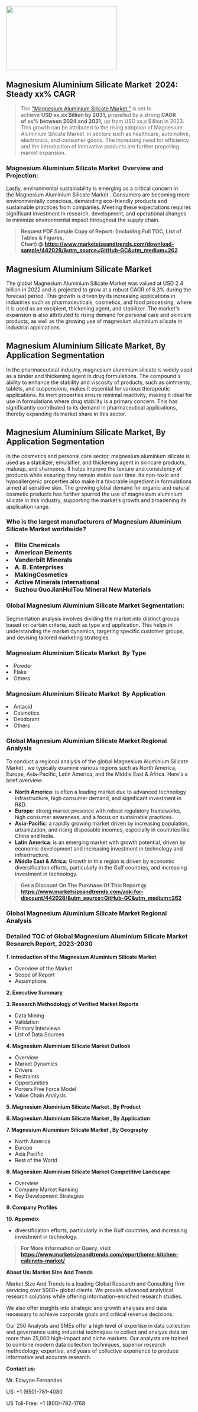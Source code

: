 <p><img class="alignnone size-medium wp-image-20088" src="https://ffe5etoiles.com/wp-content/uploads/2024/12/MST1-300x171.png" alt="" width="300" height="171" /></p><h2 id="ember46" class="ember-view reader-text-block__heading-2">Magnesium Aluminium Silicate Market &nbsp;2024: Steady&nbsp;xx% CAGR</h2><blockquote id="ember47" class="ember-view reader-text-block__blockquote">The&nbsp;<a class="app-aware-link " href="https://www.marketsizeandtrends.com/download-sample/442028/&utm_source=GitHub-GC&utm_medium=262" target="_blank" data-test-app-aware-link="">"Magnesium Aluminium Silicate Market "</a>&nbsp;is set to achieve&nbsp;<strong>USD&nbsp;xx.xx&nbsp;Billion by 2031,</strong>&nbsp;propelled by a strong&nbsp;<strong>CAGR of&nbsp;xx% between 2024 and 2031,</strong>&nbsp;up from USD xx.x Billion in 2023. This growth can be attributed to the rising adoption of&nbsp;Magnesium Aluminium Silicate Market &nbsp;in sectors such as healthcare, automotive, electronics, and consumer goods. The increasing need for efficiency and the introduction of innovative products are further propelling market expansion.</blockquote><h3 id="ember48" class="ember-view reader-text-block__heading-3">Magnesium Aluminium Silicate Market &nbsp;Overview and Projection:</h3><p id="ember49" class="ember-view reader-text-block__paragraph">Lastly, environmental sustainability is emerging as a critical concern in the&nbsp;Magnesium Aluminium Silicate Market . Consumers are becoming more environmentally conscious, demanding eco-friendly products and sustainable practices from companies. Meeting these expectations requires significant investment in research, development, and operational changes to minimize environmental impact throughout the supply chain.</p><blockquote id="ember50" class="ember-view reader-text-block__blockquote"><strong>Request PDF Sample Copy of Report: (Including Full TOC, List of Tables &amp; Figures, Chart)&nbsp;@&nbsp;<strong><a href="https://www.marketsizeandtrends.com/download-sample/442028/&utm_source=GitHub-GC&utm_medium=262" target="_blank">https://www.marketsizeandtrends.com/download-sample/442028/&utm_source=GitHub-GC&utm_medium=262</a></strong></strong></blockquote><h3 class=""> <h2>Magnesium Aluminium Silicate Market</h2>The global Magnesium Aluminium Silicate Market was valued at USD 2.4 billion in 2022 and is projected to grow at a robust CAGR of 6.3% during the forecast period. This growth is driven by its increasing applications in industries such as pharmaceuticals, cosmetics, and food processing, where it is used as an excipient, thickening agent, and stabilizer. The market's expansion is also attributed to rising demand for personal care and skincare products, as well as the growing use of magnesium aluminium silicate in industrial applications.<h2>Magnesium Aluminium Silicate Market, By Application Segmentation</h2>In the pharmaceutical industry, magnesium aluminium silicate is widely used as a binder and thickening agent in drug formulations. The compound's ability to enhance the stability and viscosity of products, such as ointments, tablets, and suspensions, makes it essential for various therapeutic applications. Its inert properties ensure minimal reactivity, making it ideal for use in formulations where drug stability is a primary concern. This has significantly contributed to its demand in pharmaceutical applications, thereby expanding its market share in this sector.<h2>Magnesium Aluminium Silicate Market, By Application Segmentation</h2>In the cosmetics and personal care sector, magnesium aluminium silicate is used as a stabilizer, emulsifier, and thickening agent in skincare products, makeup, and shampoos. It helps improve the texture and consistency of products while ensuring they remain stable over time. Its non-toxic and hypoallergenic properties also make it a favorable ingredient in formulations aimed at sensitive skin. The growing global demand for organic and natural cosmetic products has further spurred the use of magnesium aluminium silicate in this industry, supporting the market’s growth and broadening its application range.</h3><h3 id="" class="">Who is the largest manufacturers of&nbsp;Magnesium Aluminium Silicate Market worldwide?</h3><h3 class=""></Li><Li>Elite Chemicals</Li><Li> American Elements</Li><Li> Vanderbilt Minerals</Li><Li> A. B. Enterprises</Li><Li> MakingCosmetics</Li><Li> Active Minerals International</Li><Li> Suzhou GuoJianHuiTou Mineral New Materials</h3><h3 id="ember53" class="ember-view reader-text-block__heading-3">Global&nbsp;Magnesium Aluminium Silicate Market Segmentation:</h3><p id="ember54" class="ember-view reader-text-block__paragraph">Segmentation analysis involves dividing the market into distinct groups based on certain criteria, such as type and application. This helps in understanding the market dynamics, targeting specific customer groups, and devising tailored marketing strategies.</p><h3 id="" class="">Magnesium Aluminium Silicate Market &nbsp;By Type</h3><p></Li><Li>Powder</Li><Li> Flake</Li><Li> Others</p><h3 id="" class="">Magnesium Aluminium Silicate Market &nbsp;By Application</h3><p class=""></Li><Li>Antacid</Li><Li> Cosmetics</Li><Li> Deodorant</Li><Li> Others</p><h3 id="ember62" class="ember-view reader-text-block__heading-3">Global Magnesium Aluminium Silicate Market Regional Analysis</h3><p id="ember63" class="ember-view reader-text-block__paragraph">To conduct a regional analysis of the global Magnesium Aluminium Silicate Market , we typically examine various regions such as North America, Europe, Asia-Pacific, Latin America, and the Middle East &amp; Africa. Here's a brief overview:</p><ul><li><strong>North America</strong>: is often a leading market due to advanced technology infrastructure, high consumer demand, and significant investment in R&amp;D.</li><li><strong>Europe</strong>: strong market presence with robust regulatory frameworks, high consumer awareness, and a focus on sustainable practices.</li><li><strong>Asia-Pacific</strong>: a rapidly growing market driven by increasing population, urbanization, and rising disposable incomes, especially in countries like China and India.</li><li><strong>Latin America</strong>: is an emerging market with growth potential, driven by economic development and increasing investment in technology and infrastructure.</li><li><strong>Middle East &amp; Africa</strong>: Growth in this region is driven by economic diversification efforts, particularly in the Gulf countries, and increasing investment in technology.</li></ul><blockquote id="ember61" class="ember-view reader-text-block__blockquote"><strong>Get a Discount On The Purchase Of This Report @ <strong><a href="https://html-cleaner.com/" target="">https://www.marketsizeandtrends.com/ask-for-discount/442028/&utm_source=GitHub-GC&utm_medium=262</a></strong></strong></blockquote><h3 id="ember62" class="ember-view reader-text-block__heading-3">Global Magnesium Aluminium Silicate Market Regional Analysis</h3><h3 id="" class="">Detailed TOC of Global Magnesium Aluminium Silicate Market Research Report, 2023-2030</h3><p id="" class=""><strong>1. Introduction of the Magnesium Aluminium Silicate Market </strong></p><ul><li>Overview of the Market</li><li>Scope of Report</li><li>Assumptions</li></ul><p id="" class=""><strong>2. Executive Summary</strong></p><p id="" class=""><strong>3. Research Methodology of Verified Market Reports</strong></p><ul><li>Data Mining</li><li>Validation</li><li>Primary Interviews</li><li>List of Data Sources</li></ul><p id="" class=""><strong>4. Magnesium Aluminium Silicate Market Outlook</strong></p><ul><li>Overview</li><li>Market Dynamics</li><li>Drivers</li><li>Restraints</li><li>Opportunities</li><li>Porters Five Force Model</li><li>Value Chain Analysis</li></ul><p id="" class=""><strong>5. Magnesium Aluminium Silicate Market , By Product</strong></p><p id="" class=""><strong>6. Magnesium Aluminium Silicate Market , By Application</strong></p><p id="" class=""><strong>7. Magnesium Aluminium Silicate Market , By Geography</strong></p><ul><li>North America</li><li>Europe</li><li>Asia Pacific</li><li>Rest of the World</li></ul><p id="" class=""><strong>8. Magnesium Aluminium Silicate Market Competitive Landscape</strong></p><ul><li>Overview</li><li>Company Market Ranking</li><li>Key Development Strategies</li></ul><p id="" class=""><strong>9. Company Profiles</strong></p><p id="" class=""><strong>10. Appendix</strong></p><ul><li>diversification efforts, particularly in the Gulf countries, and increasing investment in technology.</li></ul><blockquote id="ember65" class="ember-view reader-text-block__blockquote"><strong>For More Information or Query, visit <strong><strong><a href="https://html-cleaner.com/" target="">https://www.marketsizeandtrends.com/report/home-kitchen-cabinets-market/</a></strong></strong></strong></blockquote><p id="" class=""><strong>About Us: Market Size And Trends</strong></p><p id="" class="">Market Size And Trends is a leading Global Research and Consulting firm servicing over 5000+ global clients. We provide advanced analytical research solutions while offering information-enriched research studies.</p><p id="" class="">We also offer insights into strategic and growth analyses and data necessary to achieve corporate goals and critical revenue decisions.</p><p id="" class="">Our 250 Analysts and SMEs offer a high level of expertise in data collection and governance using industrial techniques to collect and analyze data on more than 25,000 high-impact and niche markets. Our analysts are trained to combine modern data collection techniques, superior research methodology, expertise, and years of collective experience to produce informative and accurate research.</p><p id="" class=""><strong>Contact us:</strong></p><p id="" class="">Mr. Edwyne Fernandes</p><p id="" class="">US: +1 (650)-781-4080</p><p id="" class="">US Toll-Free: +1 (800)-782-1768</p>
